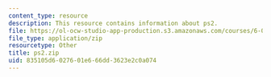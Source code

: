 ```yaml
---
content_type: resource
description: This resource contains information about ps2.
file: https://ol-ocw-studio-app-production.s3.amazonaws.com/courses/6-006-introduction-to-algorithms-fall-2011/835105d6027601e666dd3623e2c0a074_ps2.zip
file_type: application/zip
resourcetype: Other
title: ps2.zip
uid: 835105d6-0276-01e6-66dd-3623e2c0a074
---
```

